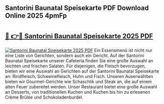 ## Santorini Baunatal Speisekarte PDF Download Online 2025 4pmFp

# <h2><a href="http://gc5yum.nevu.top/?p=Santorini+Baunatal+Speisekarte">🔗 👉🔴 Santorini Baunatal Speisekarte 2025 PDF</a></h2>

[![Santorini Baunatal Speisekarte 2025 PDF](https://i.imgur.com/dBaPXMq.png)](http://gc5yum.nevu.top/?p=Santorini+Baunatal+Speisekarte)
Ein Essensmenü ist nicht nur eine Liste von Gerichten, sondern auch ein Gericht. Auf der Santorini Baunatal Speisekarte unserer Cafeteria finden Sie eine große Auswahl an leichten und frischen Salaten. Für diejenigen, die Fleisch bevorzugen, bieten wir eine Auswahl an Gerichten auf der Santorini Baunatal Speisekarte an: Rindfleisch, Schweinefleisch, Huhn und Fisch. Unseren Auserwählten bieten wir Gourmet-Gerichte wie Schaschlik und Steak an, die auf einem alten Feuer zubereitet werden. Unser Restaurant bietet eine große Auswahl an Desserts, von traditionellen Kuchen und Kuchen bis hin zu erlesenen Crème Brûlée und Schokoladenburdel.
